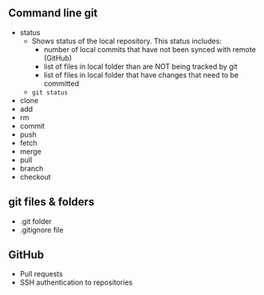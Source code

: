 ## Command line git

- status
  - Shows status of the local repository. This status includes:
    - number of local commits that have not been synced with remote (GitHub)
    - list of files in local folder than are NOT being tracked by git
    - list of files in local folder that have changes that need to be committed
  - `git status`
- clone
- add
- rm
- commit
- push
- fetch
- merge
- pull
- branch
- checkout

## git files & folders

- .git folder
- .gitignore file

## GitHub

- Pull requests
- SSH authentication to repositories
